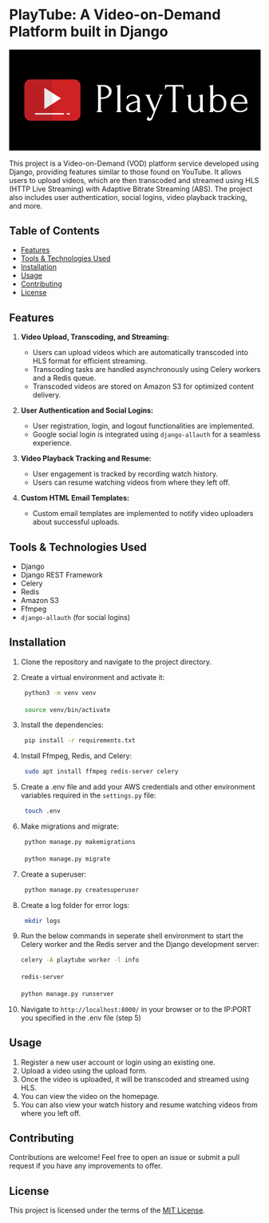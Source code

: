# PlayTube: A Video-on-Demand Platform built in Django

![PlayTube](/play/static/play/images/PlayTube.png)

This project is a Video-on-Demand (VOD) platform service developed using Django, providing features similar to those found on YouTube. It allows users to upload videos, which are then transcoded and streamed using HLS (HTTP Live Streaming) with Adaptive Bitrate Streaming (ABS). The project also includes user authentication, social logins, video playback tracking, and more.

## Table of Contents

- [Features](#features)
- [Tools & Technologies Used](#tools--technologies-used)
- [Installation](#installation)
- [Usage](#usage)
- [Contributing](#contributing)
- [License](#license)

## Features

1. **Video Upload, Transcoding, and Streaming:**
   - Users can upload videos which are automatically transcoded into HLS format for efficient streaming.
   - Transcoding tasks are handled asynchronously using Celery workers and a Redis queue.
   - Transcoded videos are stored on Amazon S3 for optimized content delivery.

2. **User Authentication and Social Logins:**
   - User registration, login, and logout functionalities are implemented.
   - Google social login is integrated using `django-allauth` for a seamless experience.

3. **Video Playback Tracking and Resume:**
   - User engagement is tracked by recording watch history.
   - Users can resume watching videos from where they left off.

4. **Custom HTML Email Templates:**
   - Custom email templates are implemented to notify video uploaders about successful uploads.

## Tools & Technologies Used

- Django
- Django REST Framework
- Celery
- Redis
- Amazon S3
- Ffmpeg
- `django-allauth` (for social logins)

## Installation

1. Clone the repository and navigate to the project directory.

2. Create a virtual environment and activate it:

   ```bash
    python3 -m venv venv

    source venv/bin/activate
    ```

3. Install the dependencies:

   ```bash
    pip install -r requirements.txt
    ```

4. Install Ffmpeg, Redis, and Celery:

   ```bash
    sudo apt install ffmpeg redis-server celery
    ```

5. Create a .env file and add your AWS credentials and other environment variables required in the `settings.py` file:

   ```bash
    touch .env
    ```

6. Make migrations and migrate:

   ```bash
    python manage.py makemigrations

    python manage.py migrate
    ```

7. Create a superuser:

   ```bash
    python manage.py createsuperuser
    ```

8. Create a log folder for error logs:

   ```bash
    mkdir logs
    ```

9. Run the below commands in seperate shell environment to start the Celery worker and the Redis server and the Django development server:

      ```bash
      celery -A playtube worker -l info
   
      redis-server
   
      python manage.py runserver
      ```

10. Navigate to `http://localhost:8000/` in your browser or to the IP:PORT you specified in the .env file (step 5)

## Usage

1. Register a new user account or login using an existing one.
2. Upload a video using the upload form.
3. Once the video is uploaded, it will be transcoded and streamed using HLS.
4. You can view the video on the homepage.
5. You can also view your watch history and resume watching videos from where you left off.

## Contributing

Contributions are welcome! Feel free to open an issue or submit a pull request if you have any improvements to offer.

## License

This project is licensed under the terms of the [MIT License](https://opensource.org/licenses/MIT).
